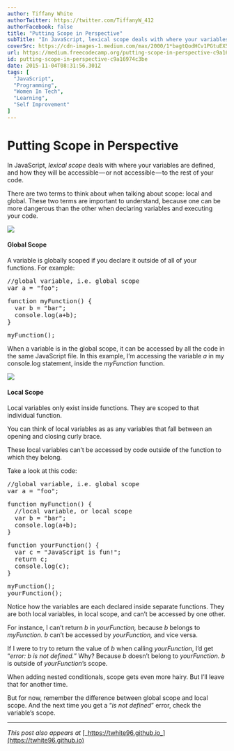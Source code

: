 ```yaml
---
author: Tiffany White
authorTwitter: https://twitter.com/TiffanyW_412
authorFacebook: false
title: "Putting Scope in Perspective"
subTitle: "In JavaScript, lexical scope deals with where your variables are defined, and how they will be accessible — or not accessible — to the re..."
coverSrc: https://cdn-images-1.medium.com/max/2000/1*bagtQodHCv1PGtuEX5fMNA.jpeg
url: https://medium.freecodecamp.org/putting-scope-in-perspective-c9a16974c3be
id: putting-scope-in-perspective-c9a16974c3be
date: 2015-11-04T08:31:56.301Z
tags: [
  "JavaScript",
  "Programming",
  "Women In Tech",
  "Learning",
  "Self Improvement"
]
---
```

# Putting Scope in Perspective

In JavaScript, _lexical scope_ deals with where your variables are defined, and how they will be accessible — or not accessible — to the rest of your code.

There are two terms to think about when talking about scope: local and global. These two terms are important to understand, because one can be more dangerous than the other when declaring variables and executing your code.







![](https://cdn-images-1.medium.com/max/2000/1*_9SDjff_XSe6Kl_LSJrsKg.jpeg)







#### Global Scope

A variable is globally scoped if you declare it outside of all of your functions. For example:

<pre name="2394" id="2394" class="graf graf--pre graf-after--p">//global variable, i.e. global scope  
var a = "foo";</pre>

<pre name="0522" id="0522" class="graf graf--pre graf-after--pre">function myFunction() {  
  var b = "bar";  
  console.log(a+b);  
}</pre>

<pre name="e953" id="e953" class="graf graf--pre graf-after--pre">myFunction();</pre>

When a variable is in the global scope, it can be accessed by all the code in the same JavaScript file. In this example, I’m accessing the variable _a_ in my console.log statement, inside the _myFunction_ function.







![](https://cdn-images-1.medium.com/max/2000/1*QmksMiei1KJbztSbeb6cCA.jpeg)







#### Local Scope

Local variables only exist inside functions. They are scoped to that individual function.

You can think of local variables as as any variables that fall between an opening and closing curly brace.

These local variables can’t be accessed by code outside of the function to which they belong.

Take a look at this code:

<pre name="6dbf" id="6dbf" class="graf graf--pre graf-after--p">//global variable, i.e. global scope  
var a = "foo";</pre>

<pre name="eee1" id="eee1" class="graf graf--pre graf-after--pre">function myFunction() {  
  //local variable, or local scope  
  var b = "bar";  
  console.log(a+b);  
}</pre>

<pre name="902d" id="902d" class="graf graf--pre graf-after--pre">function yourFunction() {  
  var c = "JavaScript is fun!";  
  return c;  
  console.log(c);  
}</pre>

<pre name="35ea" id="35ea" class="graf graf--pre graf-after--pre">myFunction();  
yourFunction();</pre>

Notice how the variables are each declared inside separate functions. They are both local variables, in local scope, and can’t be accessed by one other.

For instance, I can’t return _b_ in _yourFunction,_ because _b_ belongs to _myFunction._ _b_ can’t be accessed by _yourFunction,_ and vice versa.

If I were to try to return the value of _b_ when calling _yourFunction_, I’d get “_error: b is not defined._” Why? Because _b_ doesn’t belong to _yourFunction. b_ is outside of _yourFunction_’s scope.

When adding nested conditionals, scope gets even more hairy. But I’ll leave that for another time.

But for now, remember the difference between global scope and local scope. And the next time you get a “_is not defined_” error, check the variable’s scope.











* * *







_This post also appears at_ [_https://twhite96.github.io_](https://twhite96.github.io)








